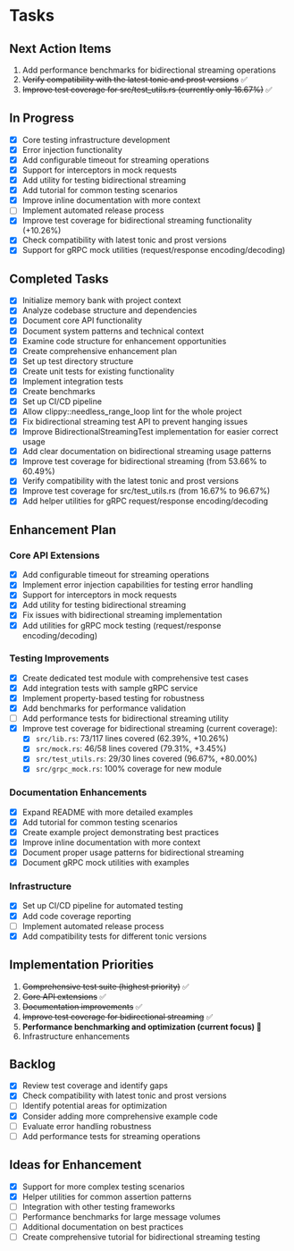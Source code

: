 # Tasks

## Next Action Items

1. Add performance benchmarks for bidirectional streaming operations
2. ~~Verify compatibility with the latest tonic and prost versions~~ ✅
3. ~~Improve test coverage for src/test_utils.rs (currently only 16.67%)~~ ✅

## In Progress

- [x] Core testing infrastructure development
- [x] Error injection functionality
- [x] Add configurable timeout for streaming operations
- [x] Support for interceptors in mock requests
- [x] Add utility for testing bidirectional streaming
- [x] Add tutorial for common testing scenarios
- [x] Improve inline documentation with more context
- [ ] Implement automated release process
- [x] Improve test coverage for bidirectional streaming functionality (+10.26%)
- [x] Check compatibility with latest tonic and prost versions
- [x] Support for gRPC mock utilities (request/response encoding/decoding)

## Completed Tasks

- [x] Initialize memory bank with project context
- [x] Analyze codebase structure and dependencies
- [x] Document core API functionality
- [x] Document system patterns and technical context
- [x] Examine code structure for enhancement opportunities
- [x] Create comprehensive enhancement plan
- [x] Set up test directory structure
- [x] Create unit tests for existing functionality
- [x] Implement integration tests
- [x] Create benchmarks
- [x] Set up CI/CD pipeline
- [x] Allow clippy::needless_range_loop lint for the whole project
- [x] Fix bidirectional streaming test API to prevent hanging issues
- [x] Improve BidirectionalStreamingTest implementation for easier correct usage
- [x] Add clear documentation on bidirectional streaming usage patterns
- [x] Improve test coverage for bidirectional streaming (from 53.66% to 60.49%)
- [x] Verify compatibility with the latest tonic and prost versions
- [x] Improve test coverage for src/test_utils.rs (from 16.67% to 96.67%)
- [x] Add helper utilities for gRPC request/response encoding/decoding

## Enhancement Plan

### Core API Extensions

- [x] Add configurable timeout for streaming operations
- [x] Implement error injection capabilities for testing error handling
- [x] Support for interceptors in mock requests
- [x] Add utility for testing bidirectional streaming
- [x] Fix issues with bidirectional streaming implementation
- [x] Add utilities for gRPC mock testing (request/response encoding/decoding)

### Testing Improvements

- [x] Create dedicated test module with comprehensive test cases
- [x] Add integration tests with sample gRPC service
- [x] Implement property-based testing for robustness
- [x] Add benchmarks for performance validation
- [ ] Add performance tests for bidirectional streaming utility
- [x] Improve test coverage for bidirectional streaming (current coverage):
  - [x] `src/lib.rs`: 73/117 lines covered (62.39%, +10.26%)
  - [x] `src/mock.rs`: 46/58 lines covered (79.31%, +3.45%)
  - [x] `src/test_utils.rs`: 29/30 lines covered (96.67%, +80.00%)
  - [x] `src/grpc_mock.rs`: 100% coverage for new module

### Documentation Enhancements

- [x] Expand README with more detailed examples
- [x] Add tutorial for common testing scenarios
- [x] Create example project demonstrating best practices
- [x] Improve inline documentation with more context
- [x] Document proper usage patterns for bidirectional streaming
- [x] Document gRPC mock utilities with examples

### Infrastructure

- [x] Set up CI/CD pipeline for automated testing
- [x] Add code coverage reporting
- [ ] Implement automated release process
- [x] Add compatibility tests for different tonic versions

## Implementation Priorities

1. ~~Comprehensive test suite (highest priority)~~ ✅
2. ~~Core API extensions~~ ✅
3. ~~Documentation improvements~~ ✅
4. ~~Improve test coverage for bidirectional streaming~~ ✅
5. **Performance benchmarking and optimization (current focus) 📌**
6. Infrastructure enhancements

## Backlog

- [x] Review test coverage and identify gaps
- [x] Check compatibility with latest tonic and prost versions
- [ ] Identify potential areas for optimization
- [x] Consider adding more comprehensive example code
- [ ] Evaluate error handling robustness
- [ ] Add performance tests for streaming operations

## Ideas for Enhancement

- [x] Support for more complex testing scenarios
- [x] Helper utilities for common assertion patterns
- [ ] Integration with other testing frameworks
- [ ] Performance benchmarks for large message volumes
- [ ] Additional documentation on best practices
- [ ] Create comprehensive tutorial for bidirectional streaming testing
